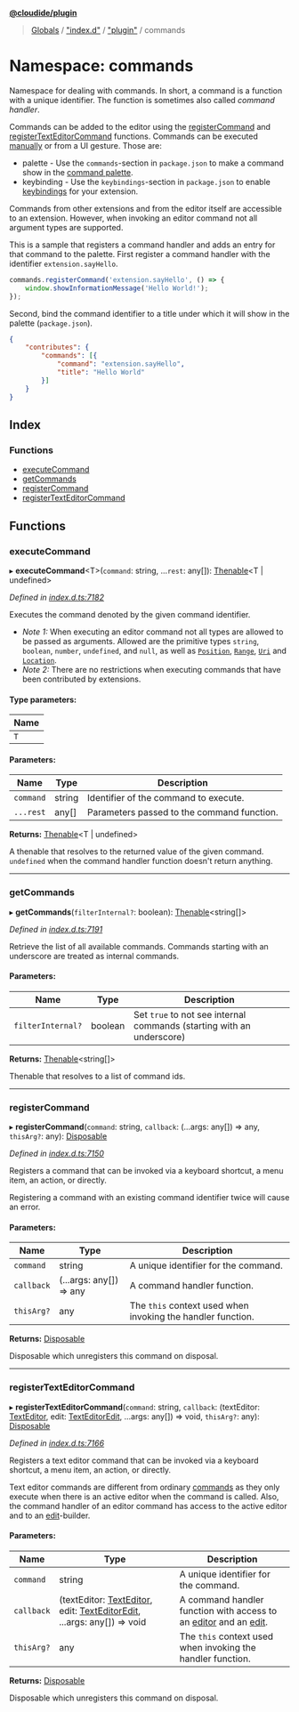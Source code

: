 **[@cloudide/plugin](../README.md)**

> [Globals](../README.md) / ["index.d"](_index_d_.md) / ["plugin"](_index_d_._plugin_.md) / commands

# Namespace: commands

Namespace for dealing with commands. In short, a command is a function with a
unique identifier. The function is sometimes also called _command handler_.

Commands can be added to the editor using the [registerCommand](#commands.registerCommand)
and [registerTextEditorCommand](#commands.registerTextEditorCommand) functions. Commands
can be executed [manually](#commands.executeCommand) or from a UI gesture. Those are:

* palette - Use the `commands`-section in `package.json` to make a command show in
the [command palette](https://code.visualstudio.com/docs/getstarted/userinterface#_command-palette).
* keybinding - Use the `keybindings`-section in `package.json` to enable
[keybindings](https://code.visualstudio.com/docs/getstarted/keybindings#_customizing-shortcuts)
for your extension.

Commands from other extensions and from the editor itself are accessible to an extension. However,
when invoking an editor command not all argument types are supported.

This is a sample that registers a command handler and adds an entry for that command to the palette. First
register a command handler with the identifier `extension.sayHello`.
```javascript
commands.registerCommand('extension.sayHello', () => {
	window.showInformationMessage('Hello World!');
});
```
Second, bind the command identifier to a title under which it will show in the palette (`package.json`).
```json
{
	"contributes": {
		"commands": [{
			"command": "extension.sayHello",
			"title": "Hello World"
		}]
	}
}
```

## Index

### Functions

* [executeCommand](_index_d_._plugin_.commands.md#executecommand)
* [getCommands](_index_d_._plugin_.commands.md#getcommands)
* [registerCommand](_index_d_._plugin_.commands.md#registercommand)
* [registerTextEditorCommand](_index_d_._plugin_.commands.md#registertexteditorcommand)

## Functions

### executeCommand

▸ **executeCommand**\<T>(`command`: string, ...`rest`: any[]): [Thenable](../interfaces/_index_d_.thenable.md)\<T \| undefined>

*Defined in [index.d.ts:7182](https://github.com/huaweicloud/cloudide-plugin-api/blob/1ab5ef8/index.d.ts#L7182)*

Executes the command denoted by the given command identifier.

* *Note 1:* When executing an editor command not all types are allowed to
be passed as arguments. Allowed are the primitive types `string`, `boolean`,
`number`, `undefined`, and `null`, as well as [`Position`](#Position), [`Range`](#Range), [`Uri`](#Uri) and [`Location`](#Location).
* *Note 2:* There are no restrictions when executing commands that have been contributed
by extensions.

#### Type parameters:

Name |
------ |
`T` |

#### Parameters:

Name | Type | Description |
------ | ------ | ------ |
`command` | string | Identifier of the command to execute. |
`...rest` | any[] | Parameters passed to the command function. |

**Returns:** [Thenable](../interfaces/_index_d_.thenable.md)\<T \| undefined>

A thenable that resolves to the returned value of the given command. `undefined` when
the command handler function doesn't return anything.

___

### getCommands

▸ **getCommands**(`filterInternal?`: boolean): [Thenable](../interfaces/_index_d_.thenable.md)\<string[]>

*Defined in [index.d.ts:7191](https://github.com/huaweicloud/cloudide-plugin-api/blob/1ab5ef8/index.d.ts#L7191)*

Retrieve the list of all available commands. Commands starting with an underscore are
treated as internal commands.

#### Parameters:

Name | Type | Description |
------ | ------ | ------ |
`filterInternal?` | boolean | Set `true` to not see internal commands (starting with an underscore) |

**Returns:** [Thenable](../interfaces/_index_d_.thenable.md)\<string[]>

Thenable that resolves to a list of command ids.

___

### registerCommand

▸ **registerCommand**(`command`: string, `callback`: (...args: any[]) => any, `thisArg?`: any): [Disposable](../classes/_index_d_._plugin_.disposable.md)

*Defined in [index.d.ts:7150](https://github.com/huaweicloud/cloudide-plugin-api/blob/1ab5ef8/index.d.ts#L7150)*

Registers a command that can be invoked via a keyboard shortcut,
a menu item, an action, or directly.

Registering a command with an existing command identifier twice
will cause an error.

#### Parameters:

Name | Type | Description |
------ | ------ | ------ |
`command` | string | A unique identifier for the command. |
`callback` | (...args: any[]) => any | A command handler function. |
`thisArg?` | any | The `this` context used when invoking the handler function. |

**Returns:** [Disposable](../classes/_index_d_._plugin_.disposable.md)

Disposable which unregisters this command on disposal.

___

### registerTextEditorCommand

▸ **registerTextEditorCommand**(`command`: string, `callback`: (textEditor: [TextEditor](../interfaces/_index_d_._plugin_.texteditor.md), edit: [TextEditorEdit](../interfaces/_index_d_._plugin_.texteditoredit.md), ...args: any[]) => void, `thisArg?`: any): [Disposable](../classes/_index_d_._plugin_.disposable.md)

*Defined in [index.d.ts:7166](https://github.com/huaweicloud/cloudide-plugin-api/blob/1ab5ef8/index.d.ts#L7166)*

Registers a text editor command that can be invoked via a keyboard shortcut,
a menu item, an action, or directly.

Text editor commands are different from ordinary [commands](#commands.registerCommand) as
they only execute when there is an active editor when the command is called. Also, the
command handler of an editor command has access to the active editor and to an
[edit](#TextEditorEdit)-builder.

#### Parameters:

Name | Type | Description |
------ | ------ | ------ |
`command` | string | A unique identifier for the command. |
`callback` | (textEditor: [TextEditor](../interfaces/_index_d_._plugin_.texteditor.md), edit: [TextEditorEdit](../interfaces/_index_d_._plugin_.texteditoredit.md), ...args: any[]) => void | A command handler function with access to an [editor](#TextEditor) and an [edit](#TextEditorEdit). |
`thisArg?` | any | The `this` context used when invoking the handler function. |

**Returns:** [Disposable](../classes/_index_d_._plugin_.disposable.md)

Disposable which unregisters this command on disposal.
